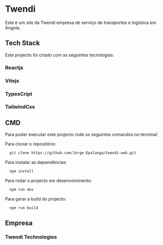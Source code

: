# Twendi

Este é um site da Twendi empresa de serviço de transportes e logística em Angola.

## Tech Stack

Este projecto foi criado com as seguintes tecnologias:

### Reactjs
### Vitejs
### TypesCript
### TailwindCss

## CMD

Para poder executar este projecto rode os seguintes comandos no terminal:

Para clonar o repositório:
```bash
  git clone https://github.com/Jorge-Epalanga/twendi-web.git
```
Para instalar as dependências:
```bash
  npm install
```

Para rodar o projecto em desenvolvimento:
```bash
  npm run dev
```

Para gerar a build do projecto:
```bash
  npm run build
```

## Empresa

### Twendi Technologies